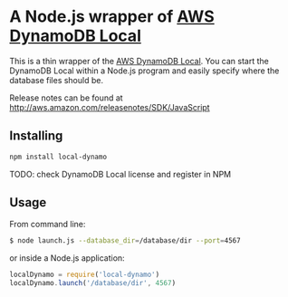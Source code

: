 # A Node.js wrapper of [AWS DynamoDB Local](http://docs.aws.amazon.com/amazondynamodb/latest/developerguide/Tools.html)

This is a thin wrapper of the [AWS DynamoDB Local](http://docs.aws.amazon.com/amazondynamodb/latest/developerguide/Tools.html).
You can start the DynamoDB Local within a Node.js program and easily
specify where the database files should be.

Release notes can be found at http://aws.amazon.com/releasenotes/SDK/JavaScript

## Installing

```sh
npm install local-dynamo
```

TODO: check DynamoDB Local license and register in NPM

## Usage

From command line:

```bash
$ node launch.js --database_dir=/database/dir --port=4567
```

or inside a Node.js application:

```javascript
localDynamo = require('local-dynamo')
localDynamo.launch('/database/dir', 4567)
```
